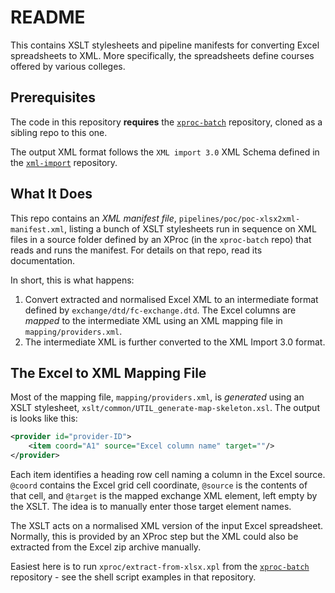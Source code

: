 # README

This contains XSLT stylesheets and pipeline manifests for converting Excel spreadsheets to XML. More specifically, the spreadsheets define courses offered by various colleges.


## Prerequisites

The code in this repository **requires** the [`xproc-batch`](https://github.com/sgmlguru/xproc-batch) repository, cloned as a sibling repo to this one.

The output XML format follows the `XML import 3.0` XML Schema defined in the [`xml-import`](https://github.com/emgdev/xml-import) repository.


## What It Does

This repo contains an *XML manifest file*, `pipelines/poc/poc-xlsx2xml-manifest.xml`, listing a bunch of XSLT stylesheets run in sequence on XML files in a source folder defined by an XProc (in the `xproc-batch` repo) that reads and runs the manifest. For details on that repo, read its documentation.

In short, this is what happens:

1. Convert extracted and normalised Excel XML to an intermediate format defined by `exchange/dtd/fc-exchange.dtd`. The Excel columns are *mapped* to the intermediate XML using an XML mapping file in `mapping/providers.xml`.
2. The intermediate XML is further converted to the XML Import 3.0 format.


## The Excel to XML Mapping File

Most of the mapping file, `mapping/providers.xml`, is *generated* using an XSLT stylesheet, `xslt/common/UTIL_generate-map-skeleton.xsl`. The output is looks like this:

```XML
<provider id="provider-ID">
    <item coord="A1" source="Excel column name" target=""/>
</provider>
```

Each item identifies a heading row cell naming a column in the Excel source. `@coord` contains the Excel grid cell coordinate, `@source` is the contents of that cell, and `@target` is the mapped exchange XML element, left empty by the XSLT. The idea is to manually enter those target element names.

The XSLT acts on a normalised XML version of the input Excel spreadsheet. Normally, this is provided by an XProc step but the XML could also be extracted from the Excel zip archive manually.

Easiest here is to run `xproc/extract-from-xlsx.xpl` from the [`xproc-batch`](https://github.com/sgmlguru/xproc-batch) repository - see the shell script examples in that repository.


